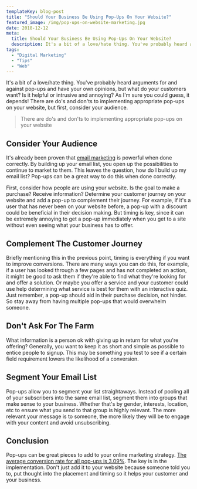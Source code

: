 ```yaml
---
templateKey: blog-post
title: "Should Your Business Be Using Pop-Ups On Your Website?"
featured_image: /img/pop-ups-on-website-marketing.jpg
date: 2018-12-12
meta:
  title: Should Your Business Be Using Pop-Ups On Your Website?
  description: It's a bit of a love/hate thing. You've probably heard arguments for and against pop-ups and have your own opinions, but what do your customers want? Is it helpful or intrusive and annoying? As I'm sure you could guess, it depends! There are do's and don'ts to implementing appropriate pop-ups on your website, but first, consider your audience.
tags:
  - "Digital Marketing"
  - "Tips"
  - "Web"
---
```


It's a bit of a love/hate thing. You've probably heard arguments for and against pop-ups and have your own opinions, but what do your customers want? Is it helpful or intrusive and annoying? As I'm sure you could guess, it depends! There are do's and don'ts to implementing appropriate pop-ups on your website, but first, consider your audience.

> There are do's and don'ts to implementing appropriate pop-ups on your website

Consider Your Audience
----------------------

It's already been proven that [email marketing](https://graphicintuitions.com/whats-brewin/email-marketing-isnt-dead/) is powerful when done correctly. By building up your email list, you open up the possibilities to continue to market to them. This leaves the question, how do I build up my email list? Pop-ups can be a great way to do this when done correctly.

First, consider how people are using your website. Is the goal to make a purchase? Receive information? Determine your customer journey on your website and add a pop-up to complement their journey. For example, if it's a user that has never been on your website before, a pop-up with a discount could be beneficial in their decision making. But timing is key, since it can be extremely annoying to get a pop-up immediately when you get to a site without even seeing what your business has to offer.

Complement The Customer Journey
-------------------------------

Briefly mentioning this in the previous point, timing is everything if you want to improve conversions. There are many ways you can do this, for example, if a user has looked through a few pages and has not completed an action, it might be good to ask them if they're able to find what they're looking for and offer a solution. Or maybe you offer a service and your customer could use help determining what service is best for them with an interactive quiz. Just remember, a pop-up should aid in their purchase decision, not hinder. So stay away from having multiple pop-ups that would overwhelm someone.

Don't Ask For The Farm
----------------------

What information is a person ok with giving up in return for what you're offering? Generally, you want to keep it as short and simple as possible to entice people to signup. This may be something you test to see if a certain field requirement lowers the likelihood of a conversion.

Segment Your Email List
-----------------------

Pop-ups allow you to segment your list straightaways. Instead of pooling all of your subscribers into the same email list, segment them into groups that make sense to your business. Whether that's by gender, interests, location, etc to ensure what you send to that group is highly relevant. The more relevant your message is to someone, the more likely they will be to engage with your content and avoid unsubscribing.

Conclusion
----------

Pop-ups can be great pieces to add to your online marketing strategy. [The average conversion rate for all pop-ups is 3.09%](https://sumo.com/stories/pop-up-statistics). The key is in the implementation. Don't just add it to your website because someone told you to, put thought into the placement and timing so it helps your customer and your business.